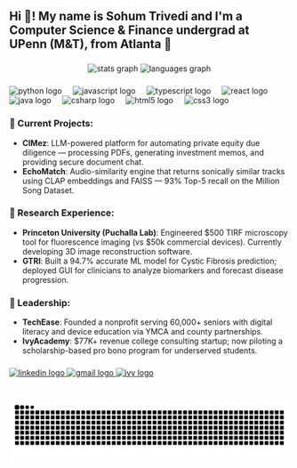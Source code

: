 <h2 align="left">Hi 👋! My name is Sohum Trivedi and I'm a Computer Science & Finance undergrad at UPenn (M&T), from Atlanta 📍</h2>

###

<div align="center">
  <img src="https://github-readme-stats.vercel.app/api?username=maurodesouza&hide_title=false&hide_rank=false&show_icons=true&include_all_commits=true&count_private=true&disable_animations=false&theme=dracula&locale=en&hide_border=false" height="150" alt="stats graph"  />
  <img src="https://github-readme-stats.vercel.app/api/top-langs?username=maurodesouza&locale=en&hide_title=false&layout=compact&card_width=320&langs_count=5&theme=dracula&hide_border=false" height="150" alt="languages graph"  />
</div>

###



###

<div align="left">
  <img src="https://cdn.jsdelivr.net/gh/devicons/devicon/icons/python/python-original.svg" height="30" alt="python logo"  />
  <img width="12" />
  <img src="https://cdn.jsdelivr.net/gh/devicons/devicon/icons/javascript/javascript-original.svg" height="30" alt="javascript logo"  />
  <img width="12" />
  <img src="https://cdn.jsdelivr.net/gh/devicons/devicon/icons/typescript/typescript-original.svg" height="30" alt="typescript logo"  />
  <img width="12" />
  <img src="https://cdn.jsdelivr.net/gh/devicons/devicon/icons/react/react-original.svg" height="30" alt="react logo"  />
  <img width="12" />
  <img src="https://cdn.jsdelivr.net/gh/devicons/devicon/icons/java/java-original.svg" height="30" alt="java logo"  />
  <img width="12" />
  <img src="https://cdn.jsdelivr.net/gh/devicons/devicon/icons/csharp/csharp-original.svg" height="30" alt="csharp logo"  />
  <img width="12" />
  <img src="https://cdn.jsdelivr.net/gh/devicons/devicon/icons/html5/html5-original.svg" height="30" alt="html5 logo"  />
  <img width="12" />
  <img src="https://cdn.jsdelivr.net/gh/devicons/devicon/icons/css3/css3-original.svg" height="30" alt="css3 logo"  />
</div>

###

### 🧠 Current Projects:
- **CIMez**: LLM-powered platform for automating private equity due diligence — processing PDFs, generating investment memos, and providing secure document chat.
- **EchoMatch**: Audio-similarity engine that returns sonically similar tracks using CLAP embeddings and FAISS — 93% Top-5 recall on the Million Song Dataset.

### 🧪 Research Experience:
- **Princeton University (Puchalla Lab)**: Engineered $500 TIRF microscopy tool for fluorescence imaging (vs $50k commercial devices). Currently developing 3D image reconstruction software.
- **GTRI**: Built a 94.7% accurate ML model for Cystic Fibrosis prediction; deployed GUI for clinicians to analyze biomarkers and forecast disease progression.

### 👥 Leadership:
- **TechEase**: Founded a nonprofit serving 60,000+ seniors with digital literacy and device education via YMCA and county partnerships.
- **IvyAcademy**: $77K+ revenue college consulting startup; now piloting a scholarship-based pro bono program for underserved students.

###

<div align="left">
  <a href="https://www.linkedin.com/in/sohumtrivedi/" target="_blank">
    <img src="https://img.shields.io/static/v1?message=LinkedIn&logo=linkedin&label=&color=0077B5&logoColor=white&labelColor=&style=for-the-badge" height="35" alt="linkedin logo"  />
  </a>
  <a href="mailto:sohumt@wharton.upenn.edu" target="_blank">
    <img src="https://img.shields.io/static/v1?message=Gmail&logo=gmail&label=&color=D14836&logoColor=white&labelColor=&style=for-the-badge" height="35" alt="gmail logo"  />
  </a>
  <a href="https://www.ivyacademyprep.com/" target="_blank">
    <img src="https://img.shields.io/static/v1?message=IvyAcademy&logo=google-chrome&label=&color=0C9D58&logoColor=white&labelColor=&style=for-the-badge" height="35" alt="ivy logo"  />
  </a>
</div>

###

<br clear="both">

<img src="https://raw.githubusercontent.com/sohumt123/sohumt123/output/snake.svg" alt="Snake animation" />

###
